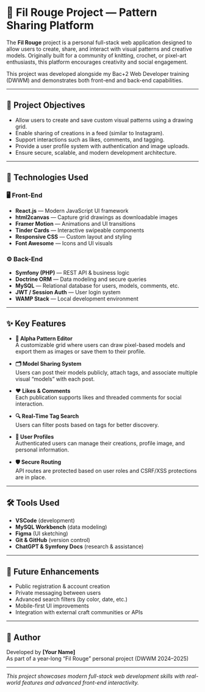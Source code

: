 # 🧶 Fil Rouge Project — Pattern Sharing Platform

The **Fil Rouge** project is a personal full-stack web application designed to allow users to create, share, and interact with visual patterns and creative models. Originally built for a community of knitting, crochet, or pixel-art enthusiasts, this platform encourages creativity and social engagement.

This project was developed alongside my Bac+2 Web Developer training (DWWM) and demonstrates both front-end and back-end capabilities.

---

## 📌 Project Objectives

- Allow users to create and save custom visual patterns using a drawing grid.
- Enable sharing of creations in a feed (similar to Instagram).
- Support interactions such as likes, comments, and tagging.
- Provide a user profile system with authentication and image uploads.
- Ensure secure, scalable, and modern development architecture.

---

## 🔧 Technologies Used

### 🖥️ Front-End
- **React.js** — Modern JavaScript UI framework
- **html2canvas** — Capture grid drawings as downloadable images
- **Framer Motion** — Animations and UI transitions
- **Tinder Cards** — Interactive swipeable components
- **Responsive CSS** — Custom layout and styling
- **Font Awesome** — Icons and UI visuals

### ⚙️ Back-End
- **Symfony (PHP)** — REST API & business logic
- **Doctrine ORM** — Data modeling and secure queries
- **MySQL** — Relational database for users, models, comments, etc.
- **JWT / Session Auth** — User login system
- **WAMP Stack** — Local development environment

---

## ✨ Key Features

- **🎨 Alpha Pattern Editor**  
  A customizable grid where users can draw pixel-based models and export them as images or save them to their profile.

- **🗂️ Model Sharing System**  
  Users can post their models publicly, attach tags, and associate multiple visual “models” with each post.

- **❤️ Likes & Comments**  
  Each publication supports likes and threaded comments for social interaction.

- **🔍 Real-Time Tag Search**  
  Users can filter posts based on tags for better discovery.

- **👤 User Profiles**  
  Authenticated users can manage their creations, profile image, and personal information.

- **🛡️ Secure Routing**  
  API routes are protected based on user roles and CSRF/XSS protections are in place.

---

## 🛠️ Tools Used

- **VSCode** (development)
- **MySQL Workbench** (data modeling)
- **Figma** (UI sketching)
- **Git & GitHub** (version control)
- **ChatGPT & Symfony Docs** (research & assistance)

---

## 🚀 Future Enhancements

- Public registration & account creation  
- Private messaging between users  
- Advanced search filters (by color, date, etc.)  
- Mobile-first UI improvements  
- Integration with external craft communities or APIs

---

## 👤 Author

Developed by **[Your Name]**  
As part of a year-long “Fil Rouge” personal project (DWWM 2024–2025)

---

*This project showcases modern full-stack web development skills with real-world features and advanced front-end interactivity.*
